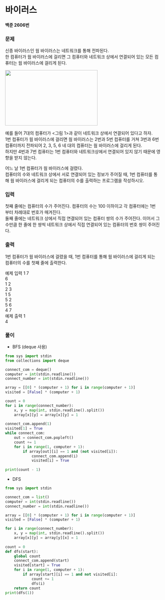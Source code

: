 # 바이러스
#### 백준 2606번
### 문제
신종 바이러스인 웜 바이러스는 네트워크를 통해 전파된다.       
한 컴퓨터가 웜 바이러스에 걸리면 그 컴퓨터와 네트워크 상에서 연결되어 있는 모든 컴퓨터는 웜 바이러스에 걸리게 된다.             

<img src=https://user-images.githubusercontent.com/63505110/133293064-2e0952e8-1fe5-4836-ac0e-affcf23ceef1.GIF width=300 height=180>


예를 들어 7대의 컴퓨터가 <그림 1>과 같이 네트워크 상에서 연결되어 있다고 하자.           
1번 컴퓨터가 웜 바이러스에 걸리면 웜 바이러스는 2번과 5번 컴퓨터를 거쳐 3번과 6번 컴퓨터까지 전파되어 2, 3, 5, 6 네 대의 컴퓨터는 웜 바이러스에 걸리게 된다.             
하지만 4번과 7번 컴퓨터는 1번 컴퓨터와 네트워크상에서 연결되어 있지 않기 때문에 영향을 받지 않는다.               

어느 날 1번 컴퓨터가 웜 바이러스에 걸렸다.                    
컴퓨터의 수와 네트워크 상에서 서로 연결되어 있는 정보가 주어질 때, 1번 컴퓨터를 통해 웜 바이러스에 걸리게 되는 컴퓨터의 수를 출력하는 프로그램을 작성하시오.            

### 입력
첫째 줄에는 컴퓨터의 수가 주어진다. 컴퓨터의 수는 100 이하이고 각 컴퓨터에는 1번 부터 차례대로 번호가 매겨진다.                  
둘째 줄에는 네트워크 상에서 직접 연결되어 있는 컴퓨터 쌍의 수가 주어진다. 이어서 그 수만큼 한 줄에 한 쌍씩 네트워크 상에서 직접 연결되어 있는 컴퓨터의 번호 쌍이 주어진다.

### 출력
1번 컴퓨터가 웜 바이러스에 걸렸을 때, 1번 컴퓨터를 통해 웜 바이러스에 걸리게 되는 컴퓨터의 수를 첫째 줄에 출력한다.

예제 입력 1 
7    
6     
1 2     
2 3     
1 5     
5 2     
5 6       
4 7         
예제 출력 1        
4    

### 풀이
+ BFS (deque 사용)
```python
from sys import stdin
from collections import deque

connect_com = deque()
computer = int(stdin.readline())
connect_number = int(stdin.readline())

array = [[0] * (computer + 1) for i in range(computer + 1)]
visited = [False] * (computer + 1)

count = 0
for i in range(connect_number):
    x, y = map(int, stdin.readline().split())
    array[x][y] = array[x][y] = 1
    
connect_com.append(1)
visited[1] = True
while connect_com:
    out = connect_com.popleft()
    count += 1
    for i in range(1, computer + 1):
        if array[out][i] == 1 and (not visited[i]):
            connect_com.append(i)
            visited[i] = True
            
print(count - 1)
```

+ DFS
```python
from sys import stdin

connect_com = list()
computer = int(stdin.readline())
connect_number = int(stdin.readline())

array = [[0] * (computer + 1) for i in range(computer + 1)]
visited = [False] * (computer + 1)

for i in range(connect_number):
    x, y = map(int, stdin.readline().split())
    array[x][y] = array[y][x] = 1
    
count = 0
def dfs(start):
    global count
    connect_com.append(start)
    visited[start] = True
    for i in range(1, computer + 1):
        if array[start][i] == 1 and not visited[i]:
            count += 1
            dfs(i)
    return count
print(dfs(1))
```
